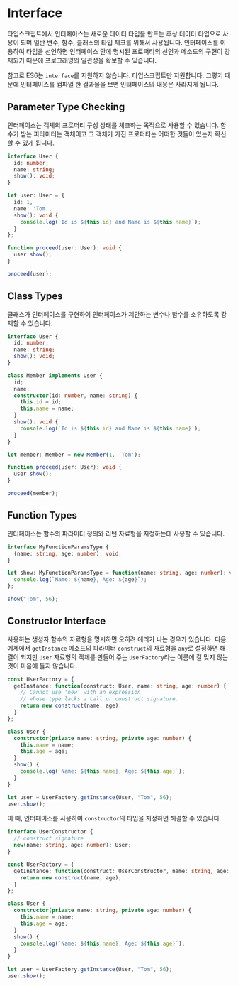 # Interface

타입스크립트에서 인터페이스는 새로운 데이터 타입을 만드는 추상 데이터 타입으로 사용이 되며 일반 변수, 함수, 클래스의 타입 체크를 위해서 사용됩니다. 인터페이스를 이용하여 타입을 선언하면 인터페이스 안에 명시된 프로퍼티의 선언과 메소드의 구현이 강제되기 때문에 프로그래밍의 일관성을 확보할 수 있습니다.

참고로 ES6는 `interface`를 지원하지 않습니다. 타입스크립트만 지원합니다. 그렇기 때문에 인터페이스를 컴파일 한 결과물을 보면 인터페이스의 내용은 사라지게 됩니다.

## Parameter Type Checking

인터페이스는 객체의 프로퍼티 구성 상태를 체크하는 목적으로 사용할 수 있습니다. 함수가 받는 파라미터는 객체이고 그 객체가 가진 프로퍼티는 어떠한 것들이 있는지 확신할 수 있게 됩니다.

```TypeScript
interface User {
  id: number;
  name: string;
  show(): void;
}

let user: User = {
  id: 1,
  name: 'Tom',
  show(): void {
    console.log(`Id is ${this.id} and Name is ${this.name}`);
  }
};

function proceed(user: User): void {
  user.show();
}

proceed(user);
```

## Class Types

클래스가 인터페이스를 구현하여 인터페이스가 제안하는 변수나 함수를 소유하도록 강제할 수 있습니다.

```TypeScript
interface User {
  id: number;
  name: string;
  show(): void;
}

class Member implements User {
  id;
  name;
  constructor(id: number, name: string) { 
    this.id = id;
    this.name = name;
  }
  show(): void {
    console.log(`Id is ${this.id} and Name is ${this.name}`);
  }
}

let member: Member = new Member(1, 'Tom');

function proceed(user: User): void {
  user.show();
}

proceed(member);
```

## Function Types

인터페이스는 함수의 파라미터 정의와 리턴 자료형을 지정하는데 사용할 수 있습니다.

```TypeScript
interface MyFunctionParamsType {
  (name: string, age: number): void;
}

let show: MyFunctionParamsType = function(name: string, age: number): void {
  console.log(`Name: ${name}, Age: ${age}`);
};

show("Tom", 56);
```

## Constructor Interface

사용하는 생성자 함수의 자료형을 명시하면 오히려 에러가 나는 경우가 있습니다. 다음 예제에서 `getInstance` 메소드의 파라미터 `construct`의 자료형을 `any`로 설정하면 해결이 되지만 `User` 자료형의 객체를 만들어 주는 `UserFactory`라는 이름에 걸 맞지 않는 것이 마음에 들지 않습니다.

```TypeScript
const UserFactory = {
  getInstance: function(construct: User, name: string, age: number) {
    // Cannot use 'new' with an expression 
    // whose type lacks a call or construct signature.
    return new construct(name, age);
  }
};

class User {
  constructor(private name: string, private age: number) {
    this.name = name;
    this.age = age;
  }
  show() {
    console.log(`Name: ${this.name}, Age: ${this.age}`);
  }
}

let user = UserFactory.getInstance(User, "Tom", 56);
user.show();
```

이 때, 인터페이스를 사용하여 `constructor`의 타입을 지정하면 해결할 수 있습니다.

```TypeScript
interface UserConstructor {
  // construct signature
  new(name: string, age: number): User;
}

const UserFactory = {
  getInstance: function(construct: UserConstructor, name: string, age: number) {
    return new construct(name, age);
  }
};

class User {
  constructor(private name: string, private age: number) {
    this.name = name;
    this.age = age;
  }
  show() {
    console.log(`Name: ${this.name}, Age: ${this.age}`);
  }
}

let user = UserFactory.getInstance(User, "Tom", 56);
user.show();
```
